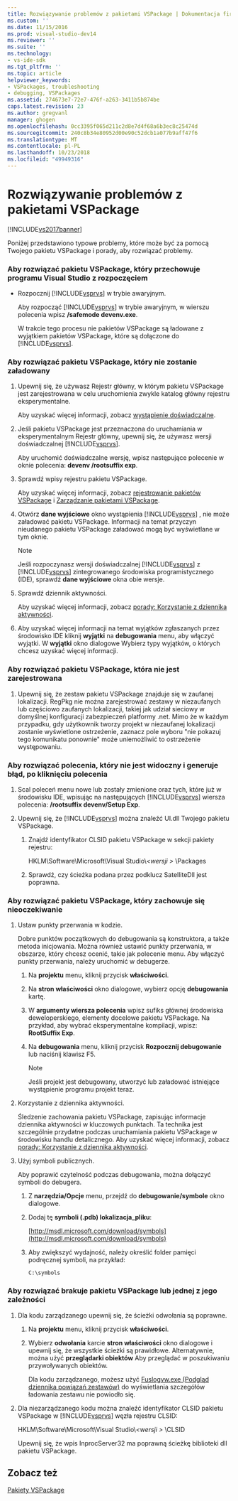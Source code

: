 ```yaml
---
title: Rozwiązywanie problemów z pakietami VSPackage | Dokumentacja firmy Microsoft
ms.custom: ''
ms.date: 11/15/2016
ms.prod: visual-studio-dev14
ms.reviewer: ''
ms.suite: ''
ms.technology:
- vs-ide-sdk
ms.tgt_pltfrm: ''
ms.topic: article
helpviewer_keywords:
- VSPackages, troubleshooting
- debugging, VSPackages
ms.assetid: 274673e7-72e7-476f-a263-3411b5b874be
caps.latest.revision: 23
ms.author: gregvanl
manager: ghogen
ms.openlocfilehash: 0cc3395f065d211c2d8e7d4f68a6b3ec8c25474d
ms.sourcegitcommit: 240c8b34e80952d00e90c52dcb1a077b9aff47f6
ms.translationtype: MT
ms.contentlocale: pl-PL
ms.lasthandoff: 10/23/2018
ms.locfileid: "49949316"
---
```

# <a name="troubleshooting-vspackages"></a>Rozwiązywanie problemów z pakietami VSPackage
[!INCLUDE[vs2017banner](../includes/vs2017banner.md)]

Poniżej przedstawiono typowe problemy, które może być za pomocą Twojego pakietu VSPackage i porady, aby rozwiązać problemy.  
  
### <a name="to-troubleshoot-a-vspackage-that-keeps-visual-studio-from-starting"></a>Aby rozwiązać pakietu VSPackage, który przechowuje programu Visual Studio z rozpoczęciem  
  
-   Rozpocznij [!INCLUDE[vsprvs](../includes/vsprvs-md.md)] w trybie awaryjnym.  
  
     Aby rozpocząć [!INCLUDE[vsprvs](../includes/vsprvs-md.md)] w trybie awaryjnym, w wierszu polecenia wpisz **/safemode devenv.exe**.  
  
     W trakcie tego procesu nie pakietów VSPackage są ładowane z wyjątkiem pakietów VSPackage, które są dołączone do [!INCLUDE[vsprvs](../includes/vsprvs-md.md)].  
  
### <a name="to-troubleshoot-a-vspackage-that-does-not-load"></a>Aby rozwiązać pakietu VSPackage, który nie zostanie załadowany  
  
1.  Upewnij się, że używasz Rejestr główny, w którym pakietu VSPackage jest zarejestrowana w celu uruchomienia zwykle katalog główny rejestru eksperymentalne.  
  
     Aby uzyskać więcej informacji, zobacz [wystąpienie doświadczalne](../extensibility/the-experimental-instance.md).  
  
2.  Jeśli pakietu VSPackage jest przeznaczona do uruchamiania w eksperymentalnym Rejestr główny, upewnij się, że używasz wersji doświadczalnej [!INCLUDE[vsprvs](../includes/vsprvs-md.md)].  
  
     Aby uruchomić doświadczalne wersję, wpisz następujące polecenie w oknie polecenia: **devenv /rootsuffix exp**.  
  
3.  Sprawdź wpisy rejestru pakietu VSPackage.  
  
     Aby uzyskać więcej informacji, zobacz [rejestrowanie pakietów VSPackage](http://msdn.microsoft.com/en-us/31e6050f-1457-4849-944a-a3c36b76f3dd) i [Zarządzanie pakietami VSPackage](../extensibility/managing-vspackages.md).  
  
4.  Otwórz **dane wyjściowe** okno wystąpienia [!INCLUDE[vsprvs](../includes/vsprvs-md.md)] , nie może załadować pakietu VSPackage. Informacji na temat przyczyn nieudanego pakietu VSPackage załadować mogą być wyświetlane w tym oknie.  
  
    > [!NOTE]
    >  Jeśli rozpoczynasz wersji doświadczalnej [!INCLUDE[vsprvs](../includes/vsprvs-md.md)] z [!INCLUDE[vsprvs](../includes/vsprvs-md.md)] zintegrowanego środowiska programistycznego (IDE), sprawdź **dane wyjściowe** okna obie wersje.  
  
5.  Sprawdź dziennik aktywności.  
  
     Aby uzyskać więcej informacji, zobacz [porady: Korzystanie z dziennika aktywności](../extensibility/how-to-use-the-activity-log.md).  
  
6.  Aby uzyskać więcej informacji na temat wyjątków zgłaszanych przez środowisko IDE kliknij **wyjątki** na **debugowania** menu, aby włączyć wyjątki. W **wyjątki** okno dialogowe Wybierz typy wyjątków, o których chcesz uzyskać więcej informacji.  
  
### <a name="to-troubleshoot-a-vspackage-that-does-not-register"></a>Aby rozwiązać pakietu VSPackage, która nie jest zarejestrowana  
  
1.  Upewnij się, że zestaw pakietu VSPackage znajduje się w zaufanej lokalizacji. RegPkg nie można zarejestrować zestawy w niezaufanych lub częściowo zaufanych lokalizacji, takiej jak udział sieciowy w domyślnej konfiguracji zabezpieczeń platformy .net. Mimo że w każdym przypadku, gdy użytkownik tworzy projekt w niezaufanej lokalizacji zostanie wyświetlone ostrzeżenie, zaznacz pole wyboru "nie pokazuj tego komunikatu ponownie" może uniemożliwić to ostrzeżenie występowaniu.  
  
### <a name="to-troubleshoot-a-command-that-is-not-visible-or-that-generates-an-error-when-you-click-a-command"></a>Aby rozwiązać polecenia, który nie jest widoczny i generuje błąd, po kliknięciu polecenia  
  
1.  Scal poleceń menu nowe lub zostały zmienione oraz tych, które już w środowisku IDE, wpisując na następujących [!INCLUDE[vsprvs](../includes/vsprvs-md.md)] wiersza polecenia: **/rootsuffix devenv/Setup Exp**.  
  
2.  Upewnij się, że [!INCLUDE[vsprvs](../includes/vsprvs-md.md)] można znaleźć UI.dll Twojego pakietu VSPackage.  
  
    1.  Znajdź identyfikator CLSID pakietu VSPackage w sekcji pakiety rejestru:  
  
         HKLM\Software\Microsoft\Visual Studio\\*\<wersji >* \Packages  
  
    2.  Sprawdź, czy ścieżka podana przez podklucz SatelliteDll jest poprawna.  
  
### <a name="to-troubleshoot-a-vspackage-that-behaves-unexpectedly"></a>Aby rozwiązać pakietu VSPackage, który zachowuje się nieoczekiwanie  
  
1.  Ustaw punkty przerwania w kodzie.  
  
     Dobre punktów początkowych do debugowania są konstruktora, a także metoda inicjowania. Można również ustawić punkty przerwania, w obszarze, który chcesz ocenić, takie jak polecenie menu. Aby włączyć punkty przerwania, należy uruchomić w debugerze.  
  
    1.  Na **projektu** menu, kliknij przycisk **właściwości**.  
  
    2.  Na **stron właściwości** okno dialogowe, wybierz opcję **debugowania** kartę.  
  
    3.  W **argumenty wiersza polecenia** wpisz sufiks głównej środowiska deweloperskiego, elementy docelowe pakietu VSPackage. Na przykład, aby wybrać eksperymentalne kompilacji, wpisz: **RootSuffix Exp**.  
  
    4.  Na **debugowania** menu, kliknij przycisk **Rozpocznij debugowanie** lub naciśnij klawisz F5.  
  
        > [!NOTE]
        >  Jeśli projekt jest debugowany, utworzyć lub załadować istniejące wystąpienie programu projekt teraz.  
  
2.  Korzystanie z dziennika aktywności.  
  
     Śledzenie zachowania pakietu VSPackage, zapisując informacje dziennika aktywności w kluczowych punktach. Ta technika jest szczególnie przydatne podczas uruchamiania pakietu VSPackage w środowisku handlu detalicznego. Aby uzyskać więcej informacji, zobacz [porady: Korzystanie z dziennika aktywności](../extensibility/how-to-use-the-activity-log.md).  
  
3.  Użyj symboli publicznych.  
  
     Aby poprawić czytelność podczas debugowania, można dołączyć symboli do debugera.  
  
    1.  Z **narzędzia/Opcje** menu, przejdź do **debugowanie/symbole** okno dialogowe.  
  
    2.  Dodaj tę **symboli (.pdb) lokalizacja_pliku**:  
  
         [http://msdl.microsoft.com/download/symbols](http://msdl.microsoft.com/download/symbols)  
  
    3.  Aby zwiększyć wydajność, należy określić folder pamięci podręcznej symboli, na przykład:  
  
        ```  
        C:\symbols  
        ```  
  
### <a name="to-troubleshoot-a-missing-vspackage-or-one-of-its-dependencies"></a>Aby rozwiązać brakuje pakietu VSPackage lub jednej z jego zależności  
  
1. Dla kodu zarządzanego upewnij się, że ścieżki odwołania są poprawne.  
  
   1.  Na **projektu** menu, kliknij przycisk **właściwości**.  
  
   2.  Wybierz **odwołania** karcie **stron właściwości** okno dialogowe i upewnij się, że wszystkie ścieżki są prawidłowe. Alternatywnie, można użyć **przeglądarki obiektów** Aby przeglądać w poszukiwaniu przywoływanych obiektów.  
  
        Dla kodu zarządzanego, możesz użyć [Fuslogvw.exe (Podgląd dziennika powiązań zestawów)](http://msdn.microsoft.com/library/e32fa443-0778-4cc3-bf36-5c8ea297d296) do wyświetlania szczegółów ładowania zestawu nie powiodło się.  
  
2. Dla niezarządzanego kodu można znaleźć identyfikator CLSID pakietu VSPackage w [!INCLUDE[vsprvs](../includes/vsprvs-md.md)] węzła rejestru CLSID:  
  
    HKLM\Software\Microsoft\Visual Studio\\*\<wersji >* \CLSID  
  
   Upewnij się, że wpis InprocServer32 ma poprawną ścieżkę biblioteki dll pakietu VSPackage.  
  
## <a name="see-also"></a>Zobacz też  
 [Pakiety VSPackage](../extensibility/internals/vspackages.md)

